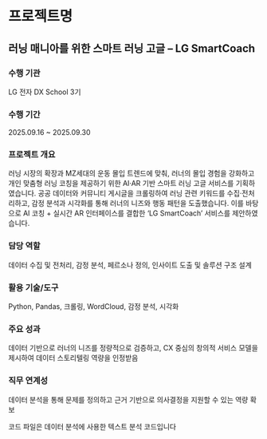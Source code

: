 # 프로젝트명
## 러닝 매니아를 위한 스마트 러닝 고글 – LG SmartCoach

### 수행 기관
LG 전자 DX School 3기

### 수행 기간
2025.09.16 ~ 2025.09.30

### 프로젝트 개요
러닝 시장의 확장과 MZ세대의 운동 몰입 트렌드에 맞춰, 러너의 몰입 경험을 강화하고 개인 맞춤형 러닝 코칭을 제공하기 위한 AI·AR 기반 스마트 러닝 고글 서비스를 기획하였습니다. 공공 데이터와 커뮤니티 게시글을 크롤링하여 러닝 관련 키워드를 수집·전처리하고, 감정 분석과 시각화를 통해 러너의 니즈와 행동 패턴을 도출했습니다. 이를 바탕으로 AI 코칭 + 실시간 AR 인터페이스를 결합한 ‘LG SmartCoach’ 서비스를 제안하였습니다.

### 담당 역할
데이터 수집 및 전처리, 감정 분석, 페르소나 정의, 인사이트 도출 및 솔루션 구조 설계

### 활용 기술/도구
Python, Pandas, 크롤링, WordCloud, 감정 분석, 시각화

### 주요 성과
데이터 기반으로 러너의 니즈를 정량적으로 검증하고, CX 중심의 창의적 서비스 모델을 제시하여 데이터 스토리텔링 역량을 인정받음

### 직무 연계성
데이터 분석을 통해 문제를 정의하고 근거 기반으로 의사결정을 지원할 수 있는 역량 확보


코드 파일은 데이터 분석에 사용한 텍스트 분석 코드입니다
